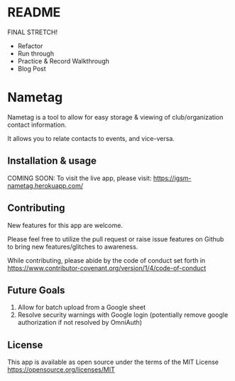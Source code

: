 # README

FINAL STRETCH!
* Refactor
* Run through
* Practice & Record Walkthrough
* Blog Post

# Nametag

Nametag is a tool to allow for easy storage & viewing of club/organization contact information.

It allows you to relate contacts to events, and vice-versa.

## Installation & usage
COMING SOON: 
To visit the live app, please visit:
https://igsm-nametag.herokuapp.com/

## Contributing
New features for this app are welcome.

Please feel free to utilize the pull request or raise issue features on Github to bring new features/glitches to awareness.

While contributing, please abide by the code of conduct set forth in https://www.contributor-covenant.org/version/1/4/code-of-conduct

## Future Goals

1. Allow for batch upload from a Google sheet
2. Resolve security warnings with Google login (potentially remove google authorization if not resolved by OmniAuth)

## License
This app is available as open source under the terms of the MIT License https://opensource.org/licenses/MIT
